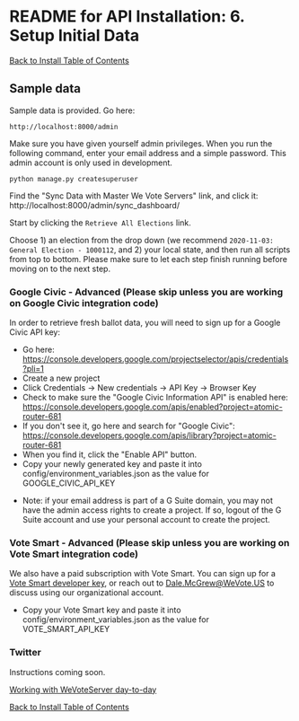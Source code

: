 # README for API Installation: 6. Setup Initial Data

[Back to Install Table of Contents](README_API_INSTALL.md)


## Sample data
Sample data is provided. Go here:

    http://localhost:8000/admin
    
Make sure you have given yourself admin privileges. When you run the following command, enter your email address and a simple password. This admin account is only used in development.

    python manage.py createsuperuser
    
Find the "Sync Data with Master We Vote Servers" link, and click it: http://localhost:8000/admin/sync_dashboard/

Start by clicking the `Retrieve All Elections` link.

Choose 1) an election from the drop down (we recommend `2020-11-03: General Election - 1000112`, and 2) your local state, and then run all scripts from top to bottom. Please make sure to let each step finish running before moving on to the next step.
 
### Google Civic - Advanced (Please skip unless you are working on Google Civic integration code)
In order to retrieve fresh ballot data, you will need to sign up for a Google Civic API key:

  - Go here:  https://console.developers.google.com/projectselector/apis/credentials?pli=1
  - Create a new project
  - Click Credentials -> New credentials -> API Key -> Browser Key
  - Check to make sure the "Google Civic Information API" is enabled here: https://console.developers.google.com/apis/enabled?project=atomic-router-681
  - If you don't see it, go here and search for "Google Civic": https://console.developers.google.com/apis/library?project=atomic-router-681
  - When you find it, click the "Enable API" button.
  - Copy your newly generated key and paste it into config/environment_variables.json as the value for GOOGLE_CIVIC_API_KEY
  
  
  * Note: if your email address is part of a G Suite domain, you may not have the admin access rights to create a project.  If so, logout of the G Suite account and use your personal account to create the project.
  
  
### Vote Smart - Advanced (Please skip unless you are working on Vote Smart integration code)
We also have a paid subscription with Vote Smart. You can sign up for a 
[Vote Smart developer key](http://votesmart.org/share/api/register#.VrIx4VMrJhE), or reach out to 
Dale.McGrew@WeVote.US to discuss using our organizational account.

  - Copy your Vote Smart key and paste it into config/environment_variables.json as the value for VOTE_SMART_API_KEY
  
### Twitter
Instructions coming soon.
    
[Working with WeVoteServer day-to-day](README_WORKING_WITH_WE_VOTE_SERVER.md)

[Back to Install Table of Contents](README_API_INSTALL.md)
